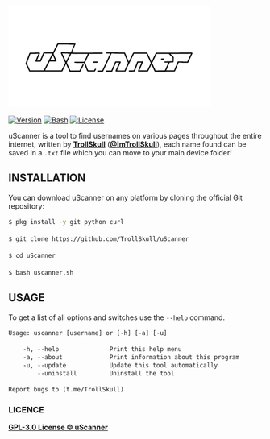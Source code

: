 <p align="left">
<img src="/assets/logo.png" width="400" height="200"/>

[![Version](https://img.shields.io/badge/Version-1.0-blue)]()
[![Bash](https://img.shields.io/badge/Made%20with-Bash-green)]()
[![License](https://img.shields.io/badge/License-GPL%203.0-yellow)]()

uScanner is a tool to find usernames on various pages throughout the entire internet, written by **[TrollSkull](https://github.com/TrollSkull)** (**[@ImTrollSkull](https://twitter.com/ImTrollSkull)**), each name found can be saved in a `.txt` file which you can move to your main device folder!

## INSTALLATION

You can download uScanner on any platform by cloning the official Git repository:

```bash
$ pkg install -y git python curl

$ git clone https://github.com/TrollSkull/uScanner

$ cd uScanner
    
$ bash uscanner.sh
```

## USAGE

To get a list of all options and switches use the `--help` command.

    Usage: uscanner [username] or [-h] [-a] [-u]

        -h, --help              Print this help menu
        -a, --about             Print information about this program
        -u, --update            Update this tool automatically
            --uninstall         Uninstall the tool

    Report bugs to (t.me/TrollSkull)
    
### LICENCE

**[GPL-3.0 License © uScanner](https://github.com/TrollSkull/uScanner/blob/main/LICENSE)**
